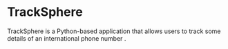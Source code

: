 # TrackSphere
TrackSphere is a Python-based application that allows users to track some details of an international phone number .
